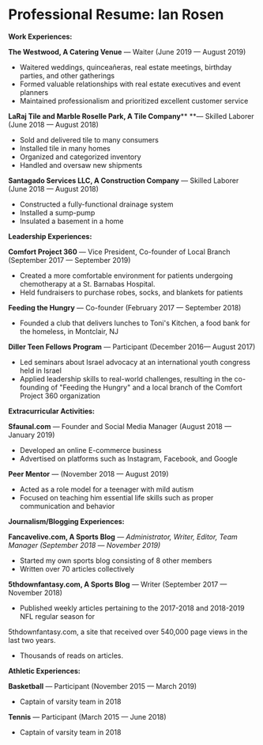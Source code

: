 # Professional Resume: Ian Rosen

**Work Experiences:**

**The Westwood, A Catering Venue** — Waiter (June 2019 — August 2019)

- Waitered weddings, quinceañeras, real estate meetings, birthday parties, and other gatherings
- Formed valuable relationships with real estate executives and event planners
- Maintained professionalism and prioritized excellent customer service

**LaRaj Tile and Marble Roselle Park,  A Tile Company****  **— Skilled Laborer (June 2018 — August 2018)

- Sold and delivered tile to many consumers
- Installed tile in many homes
- Organized and categorized inventory
- Handled and oversaw new shipments

**Santagado Services LLC, A Construction Company** — Skilled Laborer (June 2018 — August 2018)

- Constructed a fully-functional drainage system
- Installed a sump-pump
- Insulated a basement in a home

**Leadership Experiences:**

**Comfort Project 360** — Vice President, Co-founder of Local Branch (September 2017 — September 2019)

- Created a more comfortable environment for patients undergoing chemotherapy at a St. Barnabas Hospital.
- Held fundraisers to purchase robes, socks, and blankets for patients

**Feeding the Hungry** — Co-founder (February 2017 — September 2018)

- Founded a club that delivers lunches to Toni&#39;s Kitchen, a food bank for the homeless, in Montclair, NJ

**Diller Teen Fellows Program** — Participant (December 2016— August 2017)

- Led seminars about Israel advocacy at an international youth congress held in Israel
- Applied leadership skills to real-world challenges, resulting in the co-founding of &quot;Feeding the Hungry&quot; and a local branch of the Comfort Project 360 organization

**Extracurricular Activities:**

**Sfaunal.com** — Founder and Social Media Manager (August 2018 — January 2019)

- Developed an online E-commerce business
- Advertised on platforms such as Instagram, Facebook, and Google

**Peer Mentor** — (November 2018 — August 2019)

- Acted as a role model for a teenager with mild autism
- Focused on teaching him essential life skills such as proper communication and behavior

**Journalism/Blogging Experiences:**

**Fancavelive.com, A Sports Blog** — _Administrator, Writer, Editor, Team Manager (September 2018_ _— November 2019)_

- Started my own sports blog consisting of 8 other members
- Written over 70 articles collectively

**5thdownfantasy.com, A Sports Blog** — Writer (September 2017 — November 2018)

- Published weekly articles pertaining to the 2017-2018 and 2018-2019 NFL regular season for

5thdownfantasy.com, a site that received over 540,000 page views in the last two years.

- Thousands of reads on articles.

**Athletic Experiences:**

**Basketball** — Participant (November 2015 — March 2019)

- Captain of varsity team in 2018

**Tennis** — Participant (March 2015 — June 2018)

- Captain of varsity team in 2018
